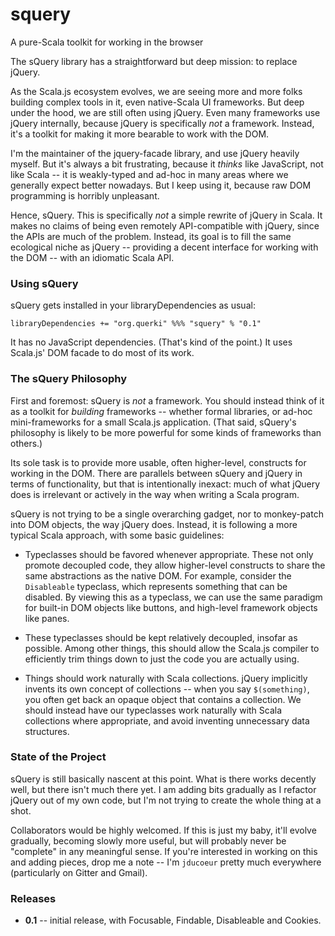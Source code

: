 # squery
A pure-Scala toolkit for working in the browser

The sQuery library has a straightforward but deep mission: to replace jQuery.

As the Scala.js ecosystem evolves, we are seeing more and more folks building complex tools in it, even native-Scala UI frameworks. But deep under the hood, we are still often using jQuery. Even many frameworks use jQuery internally, because jQuery is specifically *not* a framework. Instead, it's a toolkit for making it more bearable to work with the DOM.

I'm the maintainer of the jquery-facade library, and use jQuery heavily myself. But it's always a bit frustrating, because it *thinks* like JavaScript, not like Scala -- it is weakly-typed and ad-hoc in many areas where we generally expect better nowadays. But I keep using it, because raw DOM programming is horribly unpleasant.

Hence, sQuery. This is specifically *not* a simple rewrite of jQuery in Scala. It makes no claims of being even remotely API-compatible with jQuery, since the APIs are much of the problem. Instead, its goal is to fill the same ecological niche as jQuery -- providing a decent interface for working with the DOM -- with an idiomatic Scala API.

### Using sQuery

sQuery gets installed in your libraryDependencies as usual:
```
libraryDependencies += "org.querki" %%% "squery" % "0.1"
```

It has no JavaScript dependencies. (That's kind of the point.) It uses Scala.js' DOM facade to do most of its work.

### The sQuery Philosophy

First and foremost: sQuery is *not* a framework. You should instead think of it as a toolkit for *building* frameworks -- whether formal libraries, or ad-hoc mini-frameworks for a small Scala.js application. (That said, sQuery's philosophy is likely to be more powerful for some kinds of frameworks than others.)

Its sole task is to provide more usable, often higher-level, constructs for working in the DOM. There are parallels between sQuery and jQuery in terms of functionality, but that is intentionally inexact: much of what jQuery does is irrelevant or actively in the way when writing a Scala program.

sQuery is not trying to be a single overarching gadget, nor to monkey-patch into DOM objects, the way jQuery does. Instead, it is following a more typical Scala approach, with some basic guidelines:

* Typeclasses should be favored whenever appropriate. These not only promote decoupled code, they allow higher-level constructs to share the same abstractions as the native DOM. For example, consider the `Disableable` typeclass, which represents something that can be disabled. By viewing this as a typeclass, we can use the same paradigm for built-in DOM objects like buttons, and high-level framework objects like panes.

* These typeclasses should be kept relatively decoupled, insofar as possible. Among other things, this should allow the Scala.js compiler to efficiently trim things down to just the code you are actually using.

* Things should work naturally with Scala collections. jQuery implicitly invents its own concept of collections -- when you say `$(something)`, you often get back an opaque object that contains a collection. We should instead have our typeclasses work naturally with Scala collections where appropriate, and avoid inventing unnecessary data structures.

### State of the Project

sQuery is still basically nascent at this point. What is there works decently well, but there isn't much there yet. I am adding bits gradually as I refactor jQuery out of my own code, but I'm not trying to create the whole thing at a shot.

Collaborators would be highly welcomed. If this is just my baby, it'll evolve gradually, becoming slowly more useful, but will probably never be "complete" in any meaningful sense. If you're interested in working on this and adding pieces, drop me a note -- I'm `jducoeur` pretty much everywhere (particularly on Gitter and Gmail).

### Releases

* **0.1** -- initial release, with Focusable, Findable, Disableable and Cookies.
